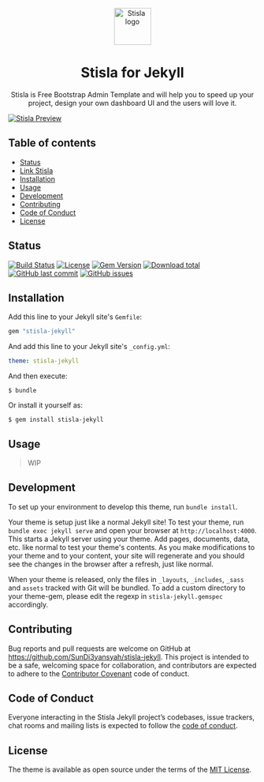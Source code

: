 <p align="center">
  <a href="https://getstisla.com">
    <img src="https://avatars2.githubusercontent.com/u/45754626?s=75&v=4" alt="Stisla logo" width="75" height="75">
  </a>
</p>

<h1 align="center">Stisla for Jekyll</h1>

<p align="center">
  Stisla is Free Bootstrap Admin Template and will help you to speed up your project, design your own dashboard UI and the users will love it.
</p>

[![Stisla Preview](https://camo.githubusercontent.com/2135e0f6544a7286a3412cdc3df32d47fc91b045/68747470733a2f2f692e6962622e636f2f3674646d6358302f323031382d31312d31312d31352d33352d676574737469736c612d636f6d2e706e67)](https://getstisla.com)


## Table of contents

- [Status](#status)
- [Link Stisla](#link-stisla)
- [Installation](#installation)
- [Usage](#usage)
- [Development](#development)
- [Contributing](#contributing)
- [Code of Conduct](#code-of-conduct)
- [License](#License)


## Status

[![Build Status](https://travis-ci.com/SunDi3yansyah/stisla-jekyll.svg)](https://travis-ci.com/SunDi3yansyah/stisla-jekyll)
[![License](https://img.shields.io/github/license/SunDi3yansyah/stisla-jekyll.svg)](LICENSE)
[![Gem Version](https://badge.fury.io/rb/stisla-jekyll.svg)](https://badge.fury.io/rb/stisla-jekyll)
[![Download total](https://img.shields.io/gem/dt/stisla-jekyll.svg?style=flat)](https://badge.fury.io/rb/stisla-jekyll)
[![GitHub last commit](https://img.shields.io/github/last-commit/SunDi3yansyah/stisla-jekyll.svg)](https://github.com/SunDi3yansyah/stisla-jekyll/commits/master)
[![GitHub issues](https://img.shields.io/github/issues/SunDi3yansyah/stisla-jekyll.svg)](https://github.com/SunDi3yansyah/stisla-jekyll/issues)


## Installation

Add this line to your Jekyll site's `Gemfile`:

```ruby
gem "stisla-jekyll"
```

And add this line to your Jekyll site's `_config.yml`:

```yaml
theme: stisla-jekyll
```

And then execute:

    $ bundle

Or install it yourself as:

    $ gem install stisla-jekyll


## Usage

> WIP


## Development

To set up your environment to develop this theme, run `bundle install`.

Your theme is setup just like a normal Jekyll site! To test your theme, run `bundle exec jekyll serve` and open your browser at `http://localhost:4000`. This starts a Jekyll server using your theme. Add pages, documents, data, etc. like normal to test your theme's contents. As you make modifications to your theme and to your content, your site will regenerate and you should see the changes in the browser after a refresh, just like normal.

When your theme is released, only the files in `_layouts`, `_includes`, `_sass` and `assets` tracked with Git will be bundled.
To add a custom directory to your theme-gem, please edit the regexp in `stisla-jekyll.gemspec` accordingly.


## Contributing

Bug reports and pull requests are welcome on GitHub at https://github.com/SunDi3yansyah/stisla-jekyll. This project is intended to be a safe, welcoming space for collaboration, and contributors are expected to adhere to the [Contributor Covenant](http://contributor-covenant.org) code of conduct.


## Code of Conduct

Everyone interacting in the Stisla Jekyll project’s codebases, issue trackers, chat rooms and mailing lists is expected to follow the [code of conduct](CODE_OF_CONDUCT.md).


## License

The theme is available as open source under the terms of the [MIT License](LICENSE).
